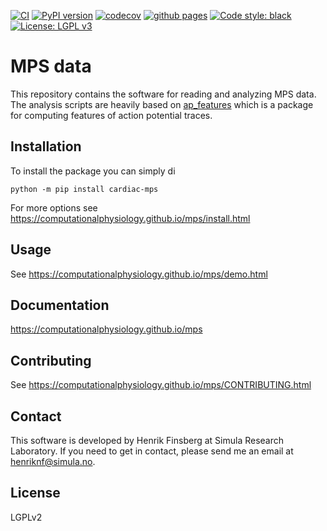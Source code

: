 [![CI](https://github.com/ComputationalPhysiology/mps/actions/workflows/main.yml/badge.svg)](https://github.com/ComputationalPhysiology/mps/actions/workflows/main.yml)
[![PyPI version](https://badge.fury.io/py/cardiac-mps.svg)](https://badge.fury.io/py/cardiac-mps)
[![codecov](https://codecov.io/gh/ComputationalPhysiology/mps/branch/master/graph/badge.svg?token=V5DOQ1PUVF)](https://codecov.io/gh/ComputationalPhysiology/mps)
[![github pages](https://github.com/ComputationalPhysiology/mps/actions/workflows/github-pages.yml/badge.svg)](https://github.com/ComputationalPhysiology/mps/actions/workflows/github-pages.yml)
[![Code style: black](https://img.shields.io/badge/code%20style-black-000000.svg)](https://github.com/psf/black)
[![License: LGPL v3](https://img.shields.io/badge/License-LGPL_v2.1-blue.svg)](https://www.gnu.org/licenses/lgpl-2.1)


# MPS data

This repository contains the software for reading and analyzing MPS data.
The analysis scripts are heavily based on [ap_features](https://github.com/ComputationalPhysiology/ap_features) which is a package for computing features of action potential traces.

## Installation

To install the package you can simply di
```
python -m pip install cardiac-mps
```

For more options see <https://computationalphysiology.github.io/mps/install.html>

## Usage

See <https://computationalphysiology.github.io/mps/demo.html>


## Documentation

<https://computationalphysiology.github.io/mps>

## Contributing

See <https://computationalphysiology.github.io/mps/CONTRIBUTING.html>


## Contact

This software is developed by Henrik Finsberg at Simula Research Laboratory.
If you need to get in contact, please send me an email at [henriknf@simula.no](mailto:henriknf@simula.no).

## License

LGPLv2
